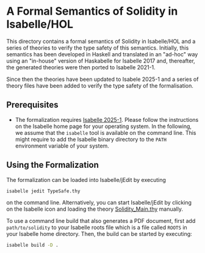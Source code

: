 # A Formal Semantics of Solidity in Isabelle/HOL

This directory contains a formal semantics of Solidity in Isabelle/HOL and a series of theories to verify the type safety of this semantics. 
Initially, this semantics has been developed in Haskell and translated
in an "ad-hoc" way using an "in-house" version of Haskabelle for 
Isabelle 2017 and, thereafter, the generated theories were then ported
to Isabelle 2021-1.

Since then the theories have been updated to Isabele 2025-1 and a series of theory files have been added to verify the type safety of the formalisation.

## Prerequisites

* The formalization requires [Isabelle 2025-1](https://isabelle.in.tum.de/). 
  Please follow the instructions on the Isabelle home page for your operating 
  system. In the following, we assume that the ``isabelle`` tool is available
  on the command line. This might require to add the Isabelle binary directory
  to the ``PATH`` environment variable of your system. 

## Using the Formalization

The formalization can be loaded into Isabelle/jEdit by executing 

```sh
isabelle jedit TypeSafe.thy
```

on the command line. Alternatively, you can start Isabelle/jEdit by 
clicking on the Isabelle icon and loading the theory 
[Solidity_Main.thy](./TypeSafe.thy) manually. 

To use a command line build that also generates a PDF document,
first add ``path/to/solidity`` to your Isabelle roots file which is
a file called ``ROOTS`` in your Isabelle home directory.
Then, the build can be started by executing:

```sh
isabelle build -D .
```
